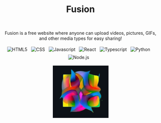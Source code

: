 




<h1 align="center">Fusion</h1>

<br />

<p align="center">
Fusion is a free website where anyone can upload videos, pictures, GIFs, and other media types for easy sharing! 
</p>

</div>

<div align="center">
  <p> 
    <img src="https://img.shields.io/badge/html5-%23E34F26.svg?style=for-the-badge&logo=html5&logoColor=white" alt="HTML5" height="30" style="vertical-align:top; margin:4px">
<img src="https://img.shields.io/badge/css3-%231572B6.svg?style=for-the-badge&logo=css3&logoColor=white" alt="CSS" height="30" style="vertical-align:top; margin:4px">
<img src="https://img.shields.io/badge/JavaScript-323330?style=for-the-badge&logo=javascript&logoColor=F7DF1E" alt="Javascript" height="30" style="vertical-align:top; margin:4px">
<img src="https://img.shields.io/badge/React-20232A?style=for-the-badge&logo=react&logoColor=61DAFB"  alt="React" height="30" style="vertical-align:top; margin:4px"/> 
<img src="https://camo.githubusercontent.com/094f63b55e352c64b45534a974bce20ba6d6c0dea422e932c0f8dfcc5648b5bf/68747470733a2f2f696d672e736869656c64732e696f2f62616467652f747970657363726970742d2532333331373843363f7374796c653d666f722d7468652d6261646765266c6f676f3d74797065736372697074266c6f676f436f6c6f723d7768697465" alt="Typescript" height="30" style="vertical-align:top; margin:4px"/>
<img src="https://camo.githubusercontent.com/436bd3cb20295ce9b3c3a182590c488c762adbd2b5583a36f126c9bbec016b56/68747470733a2f2f696d672e736869656c64732e696f2f62616467652f707974686f6e2d2532334646443334333f7374796c653d666f722d7468652d6261646765266c6f676f3d707974686f6e266c6f676f436f6c6f723d626c61636b" alt="Python" height="30" style="vertical-align:top; margin:4px">      
<img src="https://camo.githubusercontent.com/e77d670250a5ef40c91a07c6f64c36b54e3e23f1fe61c386b9421fd3eb0ae2f0/68747470733a2f2f696d672e736869656c64732e696f2f62616467652f6d7973716c2d2532333434373941313f7374796c653d666f722d7468652d6261646765266c6f676f3d6d7973716c266c6f676f436f6c6f723d7768697465" alt "SQL" height="30" style="vertical-align:top; margin:4px"/>  
<img src="https://img.shields.io/badge/Node.js-339933?style=for-the-badge&logo=nodedotjs&logoColor=white" alt="Node.js" height="30" style="vertical-align:top; margin:4px"/>  
<img src="https://img.shields.io/badge/Express.js-000000?style=for-the-badge&logo=express&logoColor=white" alt "Express.js" height="30" style="vertical-align:top; margin:4px"/>  
</p>   



<div align="center">
  <p> 
    <img src="https://github.com/AbhiAlest/Fusion/blob/main/Fusion.png?raw=true" alt = "Fusion Logo" >
</p> 


